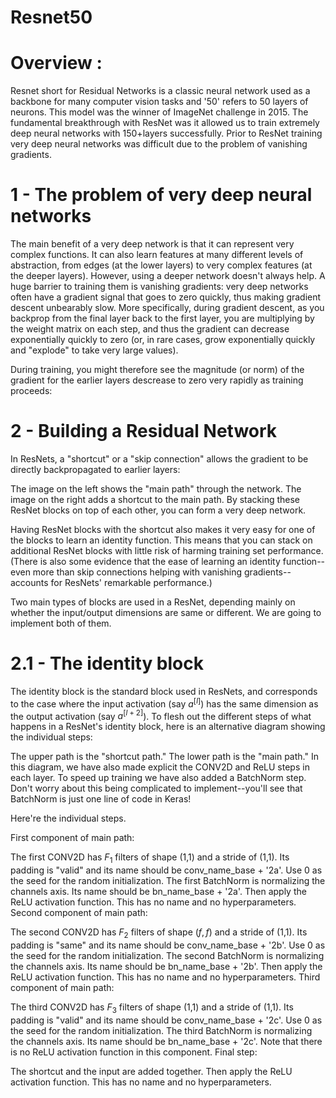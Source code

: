 # Resnet50

# Overview :
Resnet short for Residual Networks is a classic neural network used as a backbone for many computer vision tasks and '50' refers to 50 layers of neurons. This model was the winner of ImageNet challenge in 2015. The fundamental breakthrough with ResNet was it allowed us to train extremely deep neural networks with 150+layers successfully. Prior to ResNet training very deep neural networks was difficult due to the problem of vanishing gradients.

# 1 - The problem of very deep neural networks
The main benefit of a very deep network is that it can represent very complex functions. It can also learn features at many different levels of abstraction, from edges (at the lower layers) to very complex features (at the deeper layers). However, using a deeper network doesn't always help. A huge barrier to training them is vanishing gradients: very deep networks often have a gradient signal that goes to zero quickly, thus making gradient descent unbearably slow. More specifically, during gradient descent, as you backprop from the final layer back to the first layer, you are multiplying by the weight matrix on each step, and thus the gradient can decrease exponentially quickly to zero (or, in rare cases, grow exponentially quickly and "explode" to take very large values).

During training, you might therefore see the magnitude (or norm) of the gradient for the earlier layers descrease to zero very rapidly as training proceeds:

# 2 - Building a Residual Network
In ResNets, a "shortcut" or a "skip connection" allows the gradient to be directly backpropagated to earlier layers:



The image on the left shows the "main path" through the network. The image on the right adds a shortcut to the main path. By stacking these ResNet blocks on top of each other, you can form a very deep network.

Having ResNet blocks with the shortcut also makes it very easy for one of the blocks to learn an identity function. This means that you can stack on additional ResNet blocks with little risk of harming training set performance. (There is also some evidence that the ease of learning an identity function--even more than skip connections helping with vanishing gradients--accounts for ResNets' remarkable performance.)

Two main types of blocks are used in a ResNet, depending mainly on whether the input/output dimensions are same or different. We are going to implement both of them.

# 2.1 - The identity block
The identity block is the standard block used in ResNets, and corresponds to the case where the input activation (say $a^{[l]}$) has the same dimension as the output activation (say $a^{[l+2]}$). To flesh out the different steps of what happens in a ResNet's identity block, here is an alternative diagram showing the individual steps:



The upper path is the "shortcut path." The lower path is the "main path." In this diagram, we have also made explicit the CONV2D and ReLU steps in each layer. To speed up training we have also added a BatchNorm step. Don't worry about this being complicated to implement--you'll see that BatchNorm is just one line of code in Keras!



Here're the individual steps.

First component of main path:

The first CONV2D has $F_1$ filters of shape (1,1) and a stride of (1,1). Its padding is "valid" and its name should be conv_name_base + '2a'. Use 0 as the seed for the random initialization.
The first BatchNorm is normalizing the channels axis. Its name should be bn_name_base + '2a'.
Then apply the ReLU activation function. This has no name and no hyperparameters.
Second component of main path:

The second CONV2D has $F_2$ filters of shape $(f,f)$ and a stride of (1,1). Its padding is "same" and its name should be conv_name_base + '2b'. Use 0 as the seed for the random initialization.
The second BatchNorm is normalizing the channels axis. Its name should be bn_name_base + '2b'.
Then apply the ReLU activation function. This has no name and no hyperparameters.
Third component of main path:

The third CONV2D has $F_3$ filters of shape (1,1) and a stride of (1,1). Its padding is "valid" and its name should be conv_name_base + '2c'. Use 0 as the seed for the random initialization.
The third BatchNorm is normalizing the channels axis. Its name should be bn_name_base + '2c'. Note that there is no ReLU activation function in this component.
Final step:

The shortcut and the input are added together.
Then apply the ReLU activation function. This has no name and no hyperparameters.
